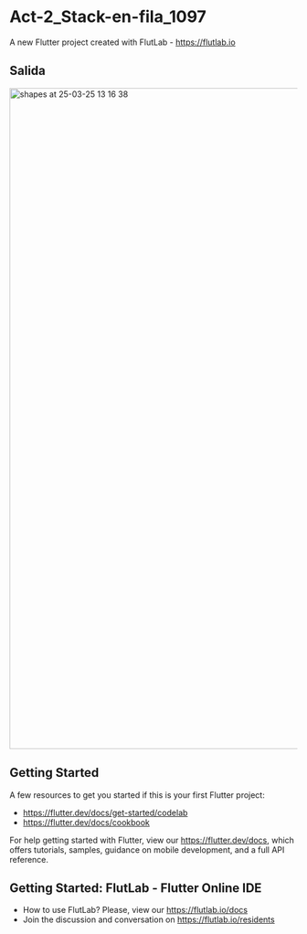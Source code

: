 # Act-2_Stack-en-fila_1097

A new Flutter project created with FlutLab - https://flutlab.io

## Salida 
<img width="1157" alt="shapes at 25-03-25 13 16 38" src="https://github.com/user-attachments/assets/beb29df7-de52-4f65-b32d-a5fafeb8143a" />


## Getting Started

A few resources to get you started if this is your first Flutter project:

- https://flutter.dev/docs/get-started/codelab
- https://flutter.dev/docs/cookbook

For help getting started with Flutter, view our
https://flutter.dev/docs, which offers tutorials,
samples, guidance on mobile development, and a full API reference.

## Getting Started: FlutLab - Flutter Online IDE

- How to use FlutLab? Please, view our https://flutlab.io/docs
- Join the discussion and conversation on https://flutlab.io/residents
